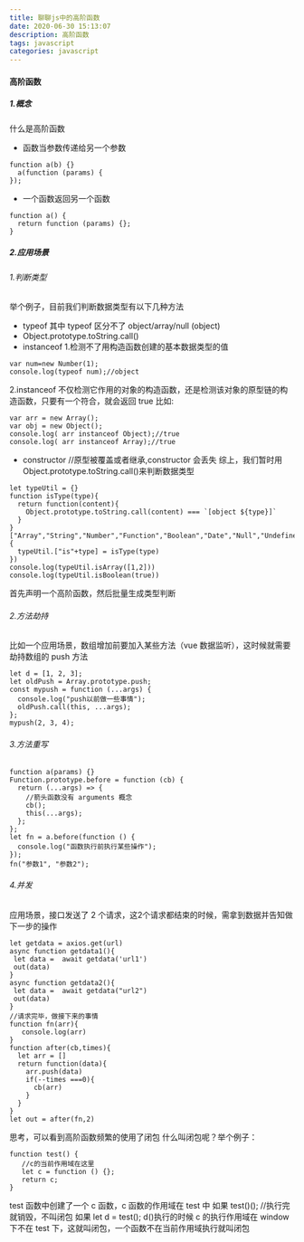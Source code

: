 ```yaml
---
title: 聊聊js中的高阶函数
date: 2020-06-30 15:13:07
description: 高阶函数
tags: javascript
categories: javascript
---
```


#### 高阶函数

##### 1.概念

什么是高阶函数

- 函数当参数传递给另一个参数

```
function a(b) {}
  a(function (params) {
});
```

- 一个函数返回另一个函数

```
function a() {
  return function (params) {};
}
```

##### 2.应用场景

###### 1.判断类型

举个例子，目前我们判断数据类型有以下几种方法

- typeof
  其中 typeof 区分不了 object/array/null (object)
- Object.prototype.toString.call()
- instanceof 1.检测不了用构造函数创建的基本数据类型的值

```
var num=new Number(1);
console.log(typeof num);//object
```

2.instanceof 不仅检测它作用的对象的构造函数，还是检测该对象的原型链的构造函数，只要有一个符合，就会返回 true
比如:

```
var arr = new Array();
var obj = new Object();
console.log( arr instanceof Object);//true
console.log( arr instanceof Array);//true
```

- constructor
//原型被覆盖或者继承,constructor 会丢失
综上，我们暂时用 Object.prototype.toString.call()来判断数据类型

```
let typeUtil = {}
function isType(type){
  return function(content){
    Object.prototype.toString.call(content) === `[object ${type}]`
  }
}
["Array","String","Number","Function","Boolean","Date","Null","Undefined"].forEach((type)=>{
  typeUtil.["is"+type] = isType(type)
})
console.log(typeUtil.isArray([1,2]))
console.log(typeUtil.isBoolean(true))
```

首先声明一个高阶函数，然后批量生成类型判断

###### 2.方法劫持

比如一个应用场景，数组增加前要加入某些方法（vue 数据监听），这时候就需要劫持数组的 push 方法

```
let d = [1, 2, 3];
let oldPush = Array.prototype.push;
const mypush = function (...args) {
  console.log("push以前做一些事情");
  oldPush.call(this, ...args);
};
mypush(2, 3, 4);
```

###### 3.方法重写

```
function a(params) {}
Function.prototype.before = function (cb) {
  return (...args) => {
    //箭头函数没有 arguments 概念
    cb();
    this(...args);
  };
};
let fn = a.before(function () {
  console.log("函数执行前执行某些操作");
});
fn("参数1", "参数2");
```

###### 4.并发

应用场景，接口发送了 2 个请求，这2个请求都结束的时候，需拿到数据并告知做下一步的操作

```
let getdata = axios.get(url)
async function getdata1(){
 let data =  await getdata('url1')
 out(data)
}
async function getdata2(){
 let data =  await getdata("url2")
 out(data)
}
//请求完毕，做接下来的事情
function fn(arr){
   console.log(arr)
}
function after(cb,times){
  let arr = []
  return function(data){
    arr.push(data)
    if(--times ===0){
      cb(arr)
    }
  }
}
let out = after(fn,2)
```

思考，可以看到高阶函数频繁的使用了闭包
什么叫闭包呢？举个例子：

```
function test() {
   //c的当前作用域在这里
   let c = function () {};
   return c;
}
```

test 函数中创建了一个 c 函数，c 函数的作用域在 test 中
如果 test()(); //执行完就销毁，不叫闭包
如果 let d = test(); d()执行的时候 c 的执行作用域在 window 下不在 test 下，这就叫闭包，一个函数不在当前作用域执行就叫闭包